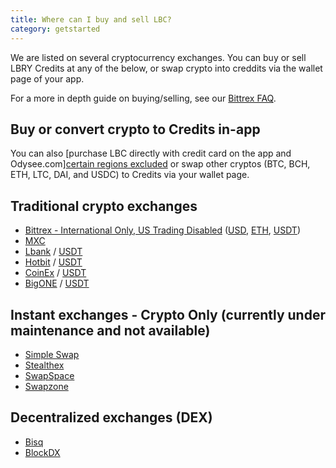```yaml
---
title: Where can I buy and sell LBC?
category: getstarted
---
```


We are listed on several cryptocurrency exchanges. You can buy or sell LBRY Credits at any of the below, or swap crypto into creddits via the wallet page of your app.

For a more in depth guide on buying/selling, see our [Bittrex FAQ](/faq/buy-sell-bittrex).

## Buy or convert crypto to Credits in-app
You can also [purchase LBC directly with credit card on the app and Odysee.com][certain regions excluded](/faq/buy-lbc) or swap other cryptos (BTC, BCH, ETH, LTC, DAI, and USDC) to Credits via your wallet page. 

## Traditional crypto exchanges
- [Bittrex - International Only, US Trading Disabled](https://bittrex.com/Market/Index?MarketName=BTC-LBC) ([USD](https://bittrex.com/Market/Index?MarketName=USD-LBC), [ETH](https://bittrex.com/Market/Index?MarketName=ETH-LBC), [USDT](https://bittrex.com/Market/Index?MarketName=USDT-LBC))
- [MXC](https://www.mxc.la/trade/easy#LBC_USDT)
- [Lbank](https://www.lbank.me/exchange/lbc/btc) / [USDT](https://www.lbank.me/exchange/lbc/usdt)
- [Hotbit](https://www.hotbit.io/exchange?symbol=LBC_BTC) / [USDT](https://www.hotbit.io/exchange?symbol=LBC_USDT)
- [CoinEx](https://www.coinex.com/exchange?currency=btc&dest=lbc) / [USDT](https://www.coinex.com/exchange?currency=usdt&dest=lbc)
- [BigONE](https://big.one/cn/trade/LBC-BTC) /  [USDT](https://big.one/cn/trade/LBC-USD)

## Instant exchanges - Crypto Only (currently under maintenance and not available)
- [Simple Swap](https://simpleswap.io)
- [Stealthex](https://stealthex.io/)
- [SwapSpace](https://swapspace.co)
- [Swapzone](https://swapzone.io)

## Decentralized exchanges (DEX)
- [Bisq](https://bisq.network)
- [BlockDX](https://blockdx.com/)
